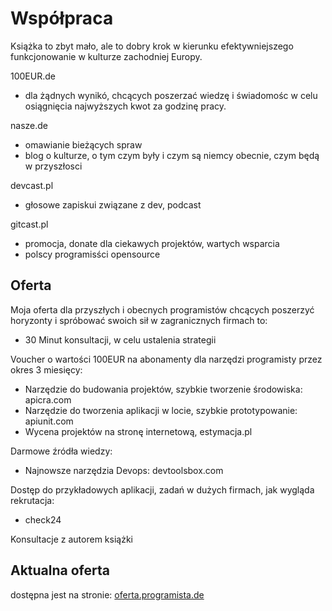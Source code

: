 # Współpraca

Książka to zbyt mało, ale to dobry krok w kierunku efektywniejszego funkcjonowanie w kulturze zachodniej Europy.


100EUR.de
+ dla żądnych wynikó, chcących poszerzać wiedzę i świadomośc w celu osiągnięcia najwyższych kwot za godzinę pracy.

nasze.de
+ omawianie bieżących spraw
+ blog o kulturze, o tym czym były i czym są niemcy obecnie, czym będą w przyszłosci

devcast.pl
+ głosowe zapiskui związane z dev, podcast

gitcast.pl
+ promocja, donate dla ciekawych projektów, wartych wsparcia
+ polscy programisści opensource


## Oferta
Moja oferta dla przyszłych i obecnych programistów chcących poszerzyć horyzonty i spróbować swoich sił w zagranicznych firmach to:

+ 30 Minut konsultacji, w celu ustalenia strategii

Voucher o wartości 100EUR na abonamenty dla narzędzi programisty przez okres 3 miesięcy:

+ Narzędzie do budowania projektów, szybkie tworzenie środowiska: apicra.com
+ Narzędzie do tworzenia aplikacji w locie, szybkie prototypowanie: apiunit.com
+ Wycena projektów na stronę internetową, estymacja.pl


Darmowe źródła wiedzy:

+ Najnowsze narzędzia Devops: devtoolsbox.com
  
Dostęp do przykładowych aplikacji, zadań w dużych firmach, jak wygląda rekrutacja:

+ check24

Konsultacje z autorem książki


## Aktualna oferta 
dostępna jest na stronie: 
[oferta.programista.de](https://oferta.programista.de/)

